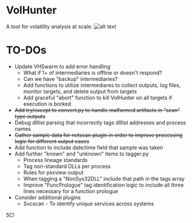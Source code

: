 # VolHunter #

A tool for volatility analysis at scale.
![alt text](https://user-images.githubusercontent.com/39749344/59982884-6ae23a00-95de-11e9-815b-25443e51b24c.JPG)
# TO-DOs #

- Update VHSwarm to add error handling
     - What if 1+ of intermediaries is offline or doesn't respond?
     - Can we have "backup" intermediaries?
     - Add functions to utilize intermediares to collect outputs, log files, monitor targets, and delete output from targets
     - Add graceful "abort" function to kill VolHunter on all targets if execution is borked
- ~~Add try/except to convert.py to handle malformed artifacts in "scan" type outputs~~
- Debug dlllist parsing that incorrectly tags dlllist addresses and process names
- ~~Gather sample data for netscan plugin in order to improve processing logic for different output cases~~
- Add function to include date/time field that sample was taken
- Add further "known" and "unknown" items to tagger.py 
     - Process lineage standards
     - Tag non-standard DLLs per process
     - Rules for psxview output
     - When tagging a "NonSys32DLL" include that path in the tags array
     - Improve "FuncPrologue" tag identification logic to include all three lines necessary for a function prologue
- Consider additional plugins
     - Svcscan - To identify unique services across systems
     

5C!
